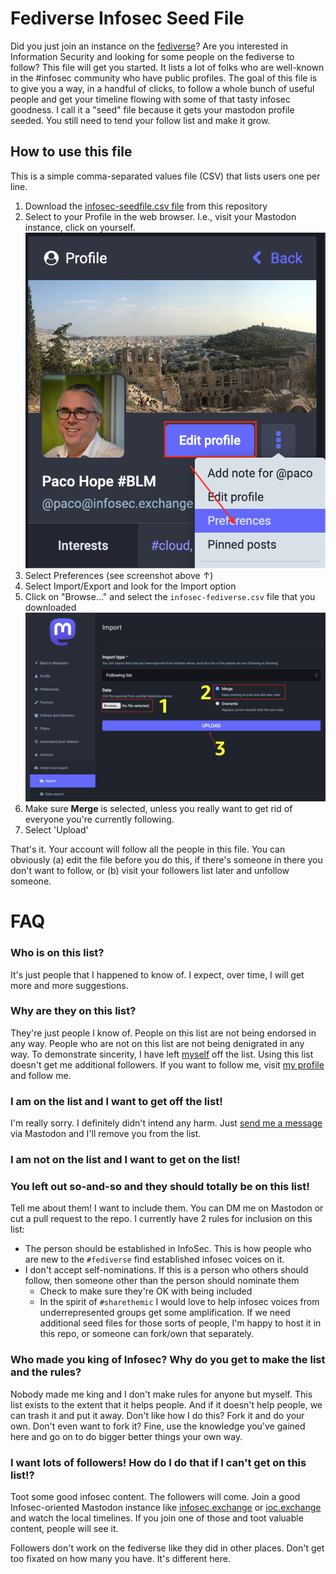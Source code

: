 # Fediverse Infosec Seed File

Did you just join an instance on the [fediverse](https://fedi.tips)? Are you interested in Information Security and looking for some people on the fediverse to follow? This file will get you started. It lists a lot of folks who are well-known in the #infosec community who have public profiles. The goal of this file is to give you a way, in a handful of clicks, to follow a whole bunch of useful people and get your timeline flowing with some of that tasty infosec goodness. I call it a "seed" file because it gets your mastodon profile seeded. You still need to tend your follow list and make it grow.

## How to use this file

This is a simple comma-separated values file (CSV) that lists users one per line.
1. Download the [infosec-seedfile.csv file](https://raw.githubusercontent.com/pacohope/infosec-fediverse-seedfile/main/infosec-seedfile.csv) from this repository
2. Select to your Profile in the web browser. I.e., visit your Mastodon instance, click on yourself. ![Your Profile](/img/profile-pic.png?raw=true "Your Profile Picture")
3. Select Preferences (see screenshot above ↑)
4. Select Import/Export and look for the Import option
5. Click on "Browse..." and select the `infosec-fediverse.csv` file that you downloaded ![Import Followers](/img/import-followers.png?raw=true "Import Followers")
6. Make sure **Merge** is selected, unless you really want to get rid of everyone you're currently following. 
6. Select 'Upload'

That's it. Your account will follow all the people in this file. You can obviously (a) edit the file before you do this, if there's someone in there you don't want to follow, or (b) visit your followers list later and unfollow someone.

# FAQ

### Who is on this list?

It's just people that I happened to know of. I expect, over time, I will get more and more suggestions.

### Why are they on this list?

They're just people I know of. People on this list are not being endorsed in any way. People who are not on this list are not being denigrated in any way. To demonstrate sincerity, I have left [myself](https://infosec.exchange/@paco) off the list. Using this list doesn't get me additional followers. If you want to follow me, visit [my profile](https://infosec.exchange/@paco) and follow me.

### I am on the list and I want to get off the list!

I'm really sorry. I definitely didn't intend any harm. Just [send me a message](https://infosec.exchange/@paco) via Mastodon and I'll remove you from the list.

### I am not on the list and I want to get on the list!
### You left out so-and-so and they should totally be on this list!

Tell me about them! I want to include them. You can DM me on Mastodon or cut a pull request to the repo. I currently have 2 rules for inclusion on this list:
* The person should be established in InfoSec. This is how people who are new to the `#fediverse` find established infosec voices on it.
* I don't accept self-nominations. If this is a person who others should follow, then someone other than the person should nominate them
  * Check to make sure they're OK with being included
  * In the spirit of `#sharethemic` I would love to help infosec voices from underrepresented groups get some amplification. If we need additional seed files for those sorts of people, I'm happy to host it in this repo, or someone can fork/own that separately.

### Who made you king of Infosec? Why do you get to make the list and the rules?

Nobody made me king and I don't make rules for anyone but myself. This list exists to the extent that it helps people. And if it doesn't help people, we can trash it and put it away. Don't like how I do this? Fork it and do your own. Don't even want to fork it? Fine, use the knowledge you've gained here and go on to do bigger better things your own way.

### I want lots of followers! How do I do that if I can't get on this list!?

Toot some good infosec content. The followers will come. Join a good Infosec-oriented Mastodon instance like [infosec.exchange](https://infosec.exchange/) or [ioc.exchange](https://ioc.exchange/) and watch the local timelines. If you join one of those and toot valuable content, people will see it.

Followers don't work on the fediverse like they did in other places. Don't get too fixated on how many you have. It's different here.
